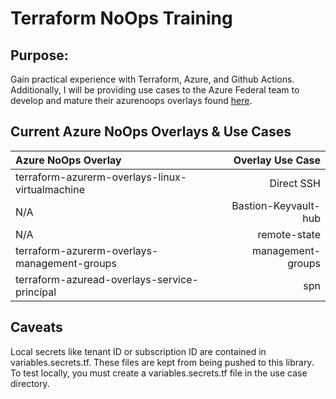 # **Terraform NoOps Training**

## Purpose:
Gain practical experience with Terraform, Azure, and Github Actions. Additionally, I will be providing use cases to the Azure Federal team to develop and mature their azurenoops overlays found [here](https://github.com/azurenoops).

## Current Azure NoOps Overlays & Use Cases

| Azure NoOps Overlay                               | Overlay Use Case                          |
|:------------------------------------------------  | ----------------------------------------: |
| terraform-azurerm-overlays-linux-virtualmachine   | Direct SSH                                |
|       N/A                                         | Bastion-Keyvault-hub                      |
|       N/A                                         | remote-state                              | 
| terraform-azurerm-overlays-management-groups      | management-groups                         |
| terraform-azuread-overlays-service-principal      | spn                                       |

## Caveats

Local secrets like tenant ID or subscription ID are contained in variables.secrets.tf. These files are kept from being pushed to this library. To test locally, you must create a variables.secrets.tf file in the use case directory.